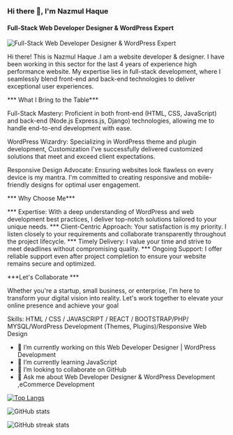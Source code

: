 ### Hi there 👋, I'm Nazmul Haque
#### Full-Stack Web  Developer Designer & WordPress Expert
![Full-Stack Web  Developer Designer & WordPress Expert]([https://media.licdn.com/dms/image/D4D16AQEi1QHxVWBLvw/profile-displaybackgroundimage-shrink_350_1400/0/1711188948452?e=1720656000&v=beta&t=TL2o6-HTvX_0wXL1TMlPntva7Hwq0dc0hBc-XlysByE](https://media.licdn.com/dms/image/D4D16AQEi1QHxVWBLvw/profile-displaybackgroundimage-shrink_350_1400/0/1711188948452?e=1726099200&v=beta&t=uMax6pyzCRO7dTypbK2tPU6dyxd1VfUtJzhvWDe5ETs))

Hi there! This is Nazmul Haque .I am a website developer & designer. I have been working in this sector for the last 4 years of experience high performance website. My expertise lies in full-stack development, where I seamlessly blend front-end and back-end technologies to deliver exceptional user experiences.

*** What I Bring to the Table***

Full-Stack Mastery: Proficient in both front-end (HTML, CSS, JavaScript) and back-end (Node.js Express.js, Django) technologies, allowing me to handle end-to-end development with ease.

WordPress Wizardry: Specializing in WordPress theme and plugin development, Customization I've successfully delivered customized solutions that meet and exceed client expectations.

Responsive Design Advocate: Ensuring websites look flawless on every device is my mantra. I'm committed to creating responsive and mobile-friendly designs for optimal user engagement.

*** Why Choose Me***

*** Expertise: With a deep understanding of WordPress and web development best practices, I deliver top-notch solutions tailored to your unique needs.
*** Client-Centric Approach: Your satisfaction is my priority. I listen closely to your requirements and collaborate transparently throughout the project lifecycle.
*** Timely Delivery: I value your time and strive to meet deadlines without compromising quality.
*** Ongoing Support: I offer reliable support even after project completion to ensure your website remains secure and optimized.

***Let's Collaborate ***

Whether you're a startup, small business, or enterprise, I'm here to transform your digital vision into reality. Let's work together to elevate your online presence and achieve your goal

Skills: HTML / CSS /  JAVASCRIPT / REACT / BOOTSTRAP/PHP/ MYSQL/WordPress Development (Themes, Plugins)/Responsive Web Design

- 🔭 I’m currently working on this Web Developer Designer | WordPress Development 
- 🌱 I’m currently learning JavaScript 
- 👯 I’m looking to collaborate on GitHub 
- 💬 Ask me about Web Developer Designer & WordPress Development ,eCommerce Development 


[![Top Langs](https://github-readme-stats.vercel.app/api/top-langs/?username=https://github.com/davnazmul)](https://github.com/anuraghazra/github-readme-stats)

![GitHub stats](https://github-readme-stats.vercel.app/api?username=https://github.com/davnazmul&show_icons=true)  

![GitHub streak stats](https://streak-stats.demolab.com/?user=https://github.com/davnazmul)  

